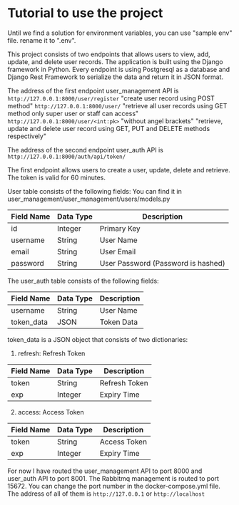 # Tutorial to use the project

Until we find a solution for environment variables, you can use "sample env" file. rename it to ".env".

This project consists of two endpoints that allows users to view, add, update, and delete user records. The application is built using the Django framework in Python. Every endpoint is using Postgresql as a database and Django Rest Framework to serialize the data and return it in JSON format.

The address of the first endpoint user_management API is
`http://127.0.0.1:8000/user/register` "create user record using POST method"
`http://127.0.0.1:8000/user/` "retrieve all user records using GET method only super user or staff can access"
`http://127.0.0.1:8000/user/<int:pk>` "without angel brackets" "retrieve, update and delete user record using GET, PUT and DELETE methods respectively"

The address of the second endpoint user_auth API is `http://127.0.0.1:8000/auth/api/token/`

The first endpoint allows users to create a user, update, delete and retrieve. The token is valid for 60 minutes.

User table consists of the following fields:
You can find it in user_management/user_management/users/models.py

| Field Name | Data Type | Description                        |
| ---------- | --------- | ---------------------------------- |
| id         | Integer   | Primary Key                        |
| username   | String    | User Name                          |
| email      | String    | User Email                         |
| password   | String    | User Password (Password is hashed) |

The user_auth table consists of the following fields:

| Field Name | Data Type | Description |
| ---------- | --------- | ----------- |
| username   | String    | User Name   |
| token_data | JSON      | Token Data  |

token_data is a JSON object that consists of two dictionaries:

1. refresh: Refresh Token

| Field Name | Data Type | Description   |
| ---------- | --------- | ------------- |
| token      | String    | Refresh Token |
| exp        | Integer   | Expiry Time   |

2. access: Access Token

| Field Name | Data Type | Description  |
| ---------- | --------- | ------------ |
| token      | String    | Access Token |
| exp        | Integer   | Expiry Time  |

For now I have routed the user_management API to port 8000 and user_auth API to port 8001. The Rabbitmq management is routed to port 15672. You can change the port number in the docker-compose.yml file.
The address of all of them is `http://127.0.0.1` or `http://localhost`

